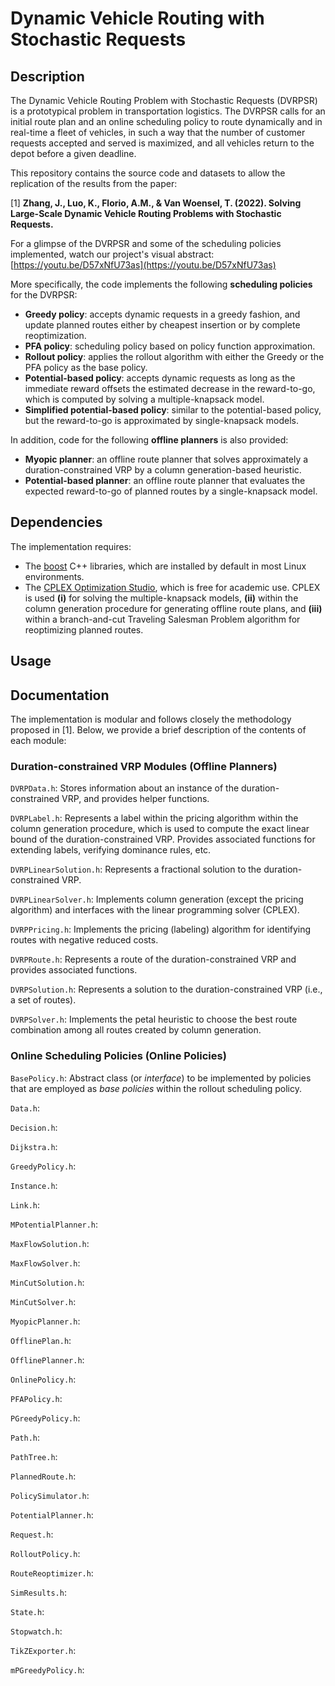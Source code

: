 # Dynamic Vehicle Routing with Stochastic Requests

## Description
The Dynamic Vehicle Routing Problem with Stochastic Requests (DVRPSR) is a prototypical problem in transportation logistics. The DVRPSR calls for an initial route plan and an online scheduling policy to route dynamically and in real-time a fleet of vehicles, in such a way that the number of customer requests accepted and served is maximized, and all vehicles return to the depot before a given deadline.

This repository contains the source code and datasets to allow the replication of the results from the paper:

[1] **Zhang, J., Luo, K., Florio, A.M., & Van Woensel, T. (2022). Solving Large-Scale Dynamic Vehicle Routing Problems with Stochastic Requests.**

For a glimpse of the DVRPSR and some of the scheduling policies implemented, watch our project's visual abstract: [https://youtu.be/D57xNfU73as](https://youtu.be/D57xNfU73as)

More specifically, the code implements the following **scheduling policies** for the DVRPSR:
* **Greedy policy**: accepts dynamic requests in a greedy fashion, and update planned routes either by cheapest insertion or by complete reoptimization.
* **PFA policy**: scheduling policy based on policy function approximation.
* **Rollout policy**: applies the rollout algorithm with either the Greedy or the PFA policy as the base policy.
* **Potential-based policy**: accepts dynamic requests as long as the immediate reward offsets the estimated decrease in the reward-to-go, which is computed by solving a multiple-knapsack model.
* **Simplified potential-based policy**: similar to the potential-based policy, but the reward-to-go is approximated by single-knapsack models.

In addition, code for the following **offline planners** is also provided:
* **Myopic planner**: an offline route planner that solves approximately a duration-constrained VRP by a column generation-based heuristic.
* **Potential-based planner**: an offline route planner that evaluates the expected reward-to-go of planned routes by a single-knapsack model.

## Dependencies
The implementation requires:
* The [boost](https://www.boost.org) C++ libraries, which are installed by default in most Linux environments.
* The [CPLEX Optimization Studio](https://www.ibm.com/ca-en/products/ilog-cplex-optimization-studio), which is free for academic use. CPLEX is used **(i)** for solving the multiple-knapsack models, **(ii)** within the column generation procedure for generating offline route plans, and **(iii)** within a branch-and-cut Traveling Salesman Problem algorithm for reoptimizing planned routes.

## Usage

## Documentation
The implementation is modular and follows closely the methodology proposed in [1]. Below, we provide a brief description of the contents of each module:

### Duration-constrained VRP Modules (Offline Planners)

`DVRPData.h`: Stores information about an instance of the duration-constrained VRP, and provides helper functions.

`DVRPLabel.h`: Represents a label within the pricing algorithm within the column generation procedure, which is used to compute the exact linear bound of the duration-constrained VRP. Provides associated functions for extending labels, verifying dominance rules, etc.

`DVRPLinearSolution.h`: Represents a fractional solution to the duration-constrained VRP.

`DVRPLinearSolver.h`: Implements column generation (except the pricing algorithm) and interfaces with the linear programming solver (CPLEX).

`DVRPPricing.h`: Implements the pricing (labeling) algorithm for identifying routes with negative reduced costs.

`DVRPRoute.h`: Represents a route of the duration-constrained VRP and provides associated functions.

`DVRPSolution.h`: Represents a solution to the duration-constrained VRP (i.e., a set of routes).

`DVRPSolver.h`: Implements the petal heuristic to choose the best route combination among all routes created by column generation.

### Online Scheduling Policies (Online Policies)

`BasePolicy.h`: Abstract class (or *interface*) to be implemented by policies that are employed as *base policies* within the rollout scheduling policy.

`Data.h`:

`Decision.h`:

`Dijkstra.h`:

`GreedyPolicy.h`:

`Instance.h`:

`Link.h`:

`MPotentialPlanner.h`:

`MaxFlowSolution.h`:

`MaxFlowSolver.h`:

`MinCutSolution.h`:

`MinCutSolver.h`:

`MyopicPlanner.h`:

`OfflinePlan.h`:

`OfflinePlanner.h`:

`OnlinePolicy.h`:

`PFAPolicy.h`:

`PGreedyPolicy.h`:

`Path.h`:

`PathTree.h`:

`PlannedRoute.h`:

`PolicySimulator.h`:

`PotentialPlanner.h`:

`Request.h`:

`RolloutPolicy.h`:

`RouteReoptimizer.h`:

`SimResults.h`:

`State.h`:

`Stopwatch.h`:

`TikZExporter.h`:

`mPGreedyPolicy.h`:

